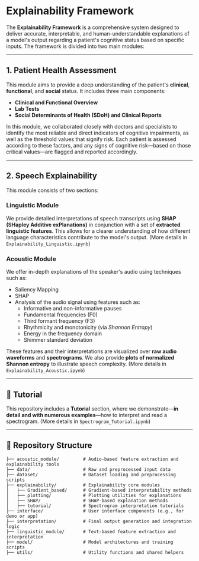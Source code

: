 # Explainability Framework

The **Explainability Framework** is a comprehensive system designed to deliver accurate, interpretable, and human-understandable explanations of a model's output regarding a patient's cognitive status based on specific inputs. The framework is divided into two main modules:

---

## 1. Patient Health Assessment

This module aims to provide a deep understanding of the patient's **clinical**, **functional**, and **social** status. It includes three main components:

- **Clinical and Functional Overview**
- **Lab Tests**
- **Social Determinants of Health (SDoH) and Clinical Reports**

In this module, we collaborated closely with doctors and specialists to identify the most reliable and direct indicators of cognitive impairments, as well as the threshold values that signify risk. Each patient is assessed according to these factors, and any signs of cognitive risk—based on those critical values—are flagged and reported accordingly.

---

## 2. Speech Explainability

This module consists of two sections:

### Linguistic Module

We provide detailed interpretations of speech transcripts using **SHAP (SHapley Additive exPlanations)** in conjunction with a set of **extracted linguistic features**. This allows for a clearer understanding of how different language characteristics contribute to the model's output. (More details in `Explainability_Linguistic.ipynb`)

### Acoustic Module

We offer in-depth explanations of the speaker's audio using techniques such as:

- Saliency Mapping
- SHAP
- Analysis of the audio signal using features such as:
  - Informative and non-informative pauses
  - Fundamental frequencies (F0)
  - Third formant frequency (F3)
  - Rhythmicity and monotonicity (via _Shannon Entropy_)
  - Energy in the frequency domain
  - Shimmer standard deviation

These features and their interpretations are visualized over **raw audio waveforms** and **spectrograms**. We also provide **plots of normalized Shannon entropy** to illustrate speech complexity. (More details in `Explainability_Acoustic.ipynb`)

---

## 📘 Tutorial

This repository includes a **Tutorial** section, where we demonstrate—**in detail and with numerous examples**—how to interpret and read a spectrogram. (More details in `Spectrogram_Tutorial.ipynb`)

---

## 📁 Repository Structure

```
├── acoustic_module/         # Audio-based feature extraction and explainability tools
├── data/                    # Raw and preprocessed input data
├── dataset/                 # Dataset loading and preprocessing scripts
├── explainability/          # Explainability core modules
│   ├── Gradient_based/      # Gradient-based interpretability methods
│   ├── plotting/            # Plotting utilities for explanations
│   ├── SHAP/                # SHAP-based explanation methods
│   ├── tutorial/            # Spectrogram interpretation tutorials
├── interface/               # User interface components (e.g., for demo or app)
├── interpretation/          # Final output generation and integration logic
├── linguistic_module/       # Text-based feature extraction and interpretation
├── model/                   # Model architectures and training scripts
├── utils/                   # Utility functions and shared helpers

```
